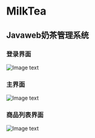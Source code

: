 # MilkTea
## Javaweb奶茶管理系统
### 登录界面
![Image text](https://raw.githubusercontent.com/zhumei123/MilkTea/master/src/main/webapp/img/login.png)
### 主界面
![Image text](https://raw.githubusercontent.com/zhumei123/MilkTea/master/src/main/webapp/img/index.png)
### 商品列表界面
![Image text](https://raw.githubusercontent.com/zhumei123/MilkTea/master/src/main/webapp/img/list.png)

